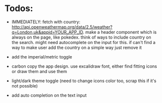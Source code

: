 # Todos:

- IMMEDIATELY: fetch with country: http://api.openweathermap.org/data/2.5/weather?q=London,uk&appid=YOUR_APP_ID.
  make a header component which is always on the page, like pokedex.
  think of ways to include country on the search. might need autocomplete on the input for this. if can't find a way to make user add the country on a simple way just remove it

- add the imperial/metric toggle
- carbon copy the app design. use excalidraw font, either find fitting icons or draw them and use them
- light/dark theme toggle (need to change icons color too, scrap this if it's not possible)
- add auto completion on the text input
